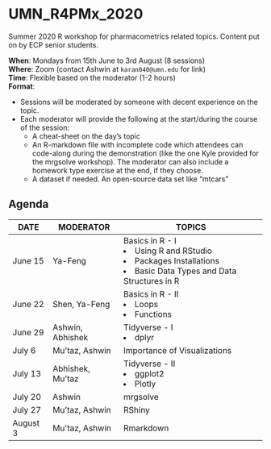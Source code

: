 # UMN_R4PMx_2020
Summer 2020 R workshop for pharmacometrics related topics. Content put on by ECP senior students.

**When**: Mondays from 15th June to 3rd August (8 sessions)<br>
**Where**: Zoom (contact Ashwin at `karan040@umn.edu` for link)<br>
**Time**: Flexible based on the moderator (1-2 hours)<br>
**Format**:
- Sessions will be moderated by someone with decent experience on the topic.
- Each moderator will provide the following at the start/during the course of the session:
	- A cheat-sheet on the day’s topic
	- An R-markdown file with incomplete code which attendees can code-along during the demonstration (like the one Kyle provided for the mrgsolve workshop). The moderator can also include a homework type exercise at the end, if they choose.
	- A dataset if needed. An open-source data set like “mtcars”

## Agenda
|DATE|MODERATOR|TOPICS|
|--|--|--|
|June 15|Ya-Feng|Basics in R - I <li>Using R and RStudio</li> <li>Packages Installations</li>  <li>Basic Data Types and Data Structures in R</li>|
|June 22|Shen, Ya-Feng|Basics in R - II  <li>Loops</li>  <li>Functions</li>|
|June 29|Ashwin, Abhishek|Tidyverse - I  <li>dplyr</li>|
|July 6 |Mu’taz, Ashwin|Importance of Visualizations|
|July 13|Abhishek, Mu’taz|Tidyverse - II <li>ggplot2</li>  <li>Plotly</li>|
|July 20|Ashwin|mrgsolve|
|July 27|Mu’taz, Ashwin|RShiny|
|August 3|Mu'taz, Ashwin|Rmarkdown|

